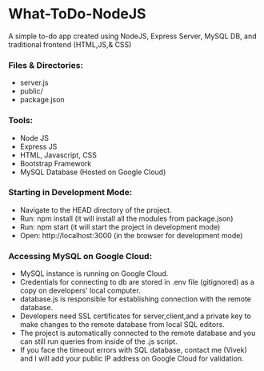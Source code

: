 # What-ToDo-NodeJS
A simple to-do app created using NodeJS, Express Server, MySQL DB, and traditional frontend (HTML,JS,&amp; CSS)

### Files & Directories:
- server.js
- public/
- package.json

### Tools:
- Node JS 
- Express JS
- HTML, Javascript, CSS
- Bootstrap Framework
- MySQL Database (Hosted on Google Cloud)

### Starting in Development Mode:
- Navigate to the HEAD directory of the project.
- Run: npm install (it will install all the modules from package.json)
- Run: npm start (it will start the project in development mode)
- Open: http://localhost:3000 (in the browser for development mode)

### Accessing MySQL on Google Cloud:
- MySQL instance is running on Google Cloud.
- Credentials for connecting to db are stored in .env file (gitignored) as a copy on developers' local computer.
- database.js is responsible for establishing connection with the remote database.
- Developers need SSL certificates for server,client,and a private key to make changes to the remote database from local SQL editors.
- The project is automatically connected to the remote database and you can still run queries from inside of the .js script.
- If you face the timeout errors with SQL database, contact me (Vivek) and I will add your public IP address on Google Cloud for validation.
